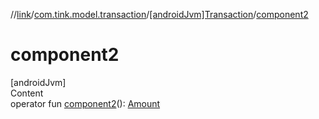 //[link](../../index.md)/[com.tink.model.transaction](../index.md)/[[androidJvm]Transaction](index.md)/[component2](component2.md)



# component2  
[androidJvm]  
Content  
operator fun [component2](component2.md)(): [Amount](../../com.tink.model.misc/[android-jvm]-amount/index.md)  



